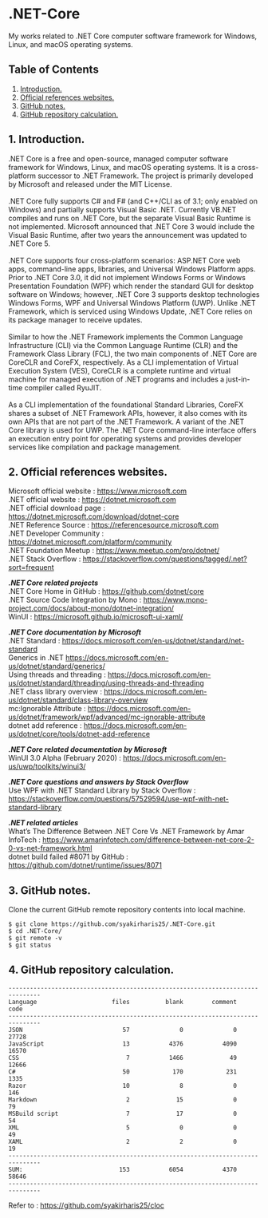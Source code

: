 # .NET-Core
My works related to .NET Core computer software framework for Windows, Linux, and macOS operating systems.

## Table of Contents
1. [Introduction.](#introduction)
2. [Official references websites.](#references)
3. [GitHub notes.](#github)
4. [GitHub repository calculation.](#calculation)

<a name="introduction"></a>
## 1. Introduction.
.NET Core is a free and open-source, managed computer software framework for Windows, Linux, and macOS operating systems. It is a cross-platform successor to .NET Framework. The project is primarily developed by Microsoft and released under the MIT License.
<br /> <br />
.NET Core fully supports C# and F# (and C++/CLI as of 3.1; only enabled on Windows) and partially supports Visual Basic .NET. Currently VB.NET compiles and runs on .NET Core, but the separate Visual Basic Runtime is not implemented. Microsoft announced that .NET Core 3 would include the Visual Basic Runtime, after two years the announcement was updated to .NET Core 5.
<br /> <br />
.NET Core supports four cross-platform scenarios: ASP.NET Core web apps, command-line apps, libraries, and Universal Windows Platform apps. Prior to .NET Core 3.0, it did not implement Windows Forms or Windows Presentation Foundation (WPF) which render the standard GUI for desktop software on Windows; however, .NET Core 3 supports desktop technologies Windows Forms, WPF and Universal Windows Platform (UWP). Unlike .NET Framework, which is serviced using Windows Update, .NET Core relies on its package manager to receive updates.
<br /> <br />
Similar to how the .NET Framework implements the Common Language Infrastructure (CLI) via the Common Language Runtime (CLR) and the Framework Class Library (FCL), the two main components of .NET Core are CoreCLR and CoreFX, respectively. As a CLI implementation of Virtual Execution System (VES), CoreCLR is a complete runtime and virtual machine for managed execution of .NET programs and includes a just-in-time compiler called RyuJIT.
<br /> <br />
As a CLI implementation of the foundational Standard Libraries, CoreFX shares a subset of .NET Framework APIs, however, it also comes with its own APIs that are not part of the .NET Framework. A variant of the .NET Core library is used for UWP. The .NET Core command-line interface offers an execution entry point for operating systems and provides developer services like compilation and package management.

<a name="references"></a>
## 2. Official references websites.
Microsoft official website : https://www.microsoft.com <br />
.NET official website : https://dotnet.microsoft.com <br />
.NET official download page : https://dotnet.microsoft.com/download/dotnet-core <br />
.NET Reference Source : https://referencesource.microsoft.com <br />
.NET Developer Community : https://dotnet.microsoft.com/platform/community <br />
.NET Foundation Meetup : https://www.meetup.com/pro/dotnet/ <br />
.NET Stack Overflow : https://stackoverflow.com/questions/tagged/.net?sort=frequent <br />

**_.NET Core related projects_** <br />
.NET Core Home in GitHub : https://github.com/dotnet/core <br />
.NET Source Code Integration by Mono : https://www.mono-project.com/docs/about-mono/dotnet-integration/ <br />
WinUI : https://microsoft.github.io/microsoft-ui-xaml/ <br />

**_.NET Core documentation by Microsoft_** <br />
.NET Standard : https://docs.microsoft.com/en-us/dotnet/standard/net-standard <br />
Generics in .NET https://docs.microsoft.com/en-us/dotnet/standard/generics/ <br />
Using threads and threading : https://docs.microsoft.com/en-us/dotnet/standard/threading/using-threads-and-threading <br />
.NET class library overview : https://docs.microsoft.com/en-us/dotnet/standard/class-library-overview <br />
mc:Ignorable Attribute : https://docs.microsoft.com/en-us/dotnet/framework/wpf/advanced/mc-ignorable-attribute <br />
dotnet add reference : https://docs.microsoft.com/en-us/dotnet/core/tools/dotnet-add-reference <br />

**_.NET Core related documentation by Microsoft_** <br />
WinUI 3.0 Alpha (February 2020) : https://docs.microsoft.com/en-us/uwp/toolkits/winui3/ <br />

**_.NET Core questions and answers by Stack Overflow_** <br />
Use WPF with .NET Standard Library by Stack Overflow : https://stackoverflow.com/questions/57529594/use-wpf-with-net-standard-library <br />

**_.NET related articles_** <br />
What’s The Difference Between .NET Core Vs .NET Framework by Amar InfoTech : https://www.amarinfotech.com/difference-between-net-core-2-0-vs-net-framework.html <br />
dotnet build failed #8071 by GitHub : https://github.com/dotnet/runtime/issues/8071 <br />
 
<a name="github"></a>
## 3. GitHub notes.
Clone the current GitHub remote repository contents into local machine.
```
$ git clone https://github.com/syakirharis25/.NET-Core.git
$ cd .NET-Core/
$ git remote -v
$ git status
```

<a name="calculation"></a>
## 4. GitHub repository calculation.
```
-------------------------------------------------------------------------------
Language                     files          blank        comment           code
-------------------------------------------------------------------------------
JSON                            57              0              0          27728
JavaScript                      13           4376           4090          16570
CSS                              7           1466             49          12666
C#                              50            170            231           1335
Razor                           10              8              0            146
Markdown                         2             15              0             79
MSBuild script                   7             17              0             54
XML                              5              0              0             49
XAML                             2              2              0             19
-------------------------------------------------------------------------------
SUM:                           153           6054           4370          58646
-------------------------------------------------------------------------------
```
Refer to : https://github.com/syakirharis25/cloc
